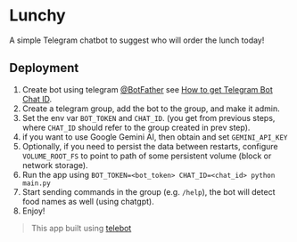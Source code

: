 # Lunchy

A simple Telegram chatbot to suggest who will order the lunch today!

## Deployment

1. Create bot using telegram [@BotFather](https://telegram.me/BotFather)
   see [How to get Telegram Bot Chat ID](https://gist.github.com/nafiesl/4ad622f344cd1dc3bb1ecbe468ff9f8a).
2. Create a telegram group, add the bot to the group, and make it admin.
3. Set the env var `BOT_TOKEN` and `CHAT_ID`. (you get from previous steps, where `CHAT_ID` should refer to
   the group created in prev step).
4. if you want to use Google Gemini AI, then obtain and set `GEMINI_API_KEY`
5. Optionally, if you need to persist the data between restarts, configure `VOLUME_ROOT_FS` to point to path of some
   persistent volume (block or network storage).
6. Run the app using `BOT_TOKEN=<bot_token> CHAT_ID=<chat_id> python main.py`
7. Start sending commands in the group (e.g. `/help`), the bot will detect food names as well (using chatgpt).
8. Enjoy!

> This app built using [telebot](https://github.com/mhewedy/telebot) 
